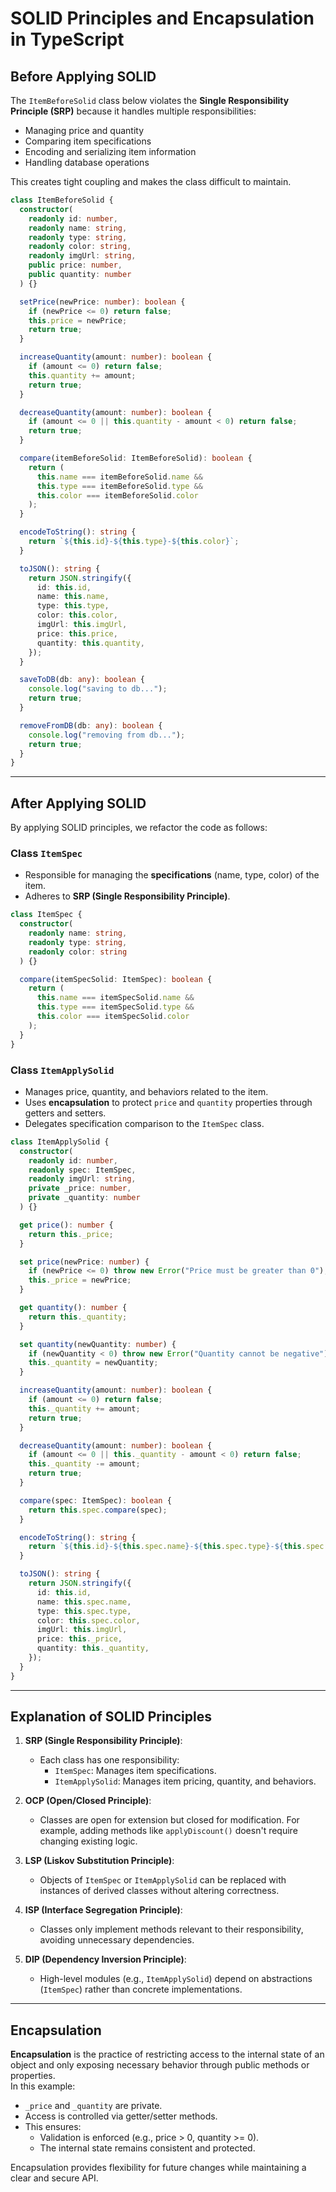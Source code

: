 # SOLID Principles and Encapsulation in TypeScript

## Before Applying SOLID

The `ItemBeforeSolid` class below violates the **Single Responsibility Principle (SRP)** because it handles multiple responsibilities:

- Managing price and quantity
- Comparing item specifications
- Encoding and serializing item information
- Handling database operations

This creates tight coupling and makes the class difficult to maintain.

```typescript
class ItemBeforeSolid {
  constructor(
    readonly id: number,
    readonly name: string,
    readonly type: string,
    readonly color: string,
    readonly imgUrl: string,
    public price: number,
    public quantity: number
  ) {}

  setPrice(newPrice: number): boolean {
    if (newPrice <= 0) return false;
    this.price = newPrice;
    return true;
  }

  increaseQuantity(amount: number): boolean {
    if (amount <= 0) return false;
    this.quantity += amount;
    return true;
  }

  decreaseQuantity(amount: number): boolean {
    if (amount <= 0 || this.quantity - amount < 0) return false;
    return true;
  }

  compare(itemBeforeSolid: ItemBeforeSolid): boolean {
    return (
      this.name === itemBeforeSolid.name &&
      this.type === itemBeforeSolid.type &&
      this.color === itemBeforeSolid.color
    );
  }

  encodeToString(): string {
    return `${this.id}-${this.type}-${this.color}`;
  }

  toJSON(): string {
    return JSON.stringify({
      id: this.id,
      name: this.name,
      type: this.type,
      color: this.color,
      imgUrl: this.imgUrl,
      price: this.price,
      quantity: this.quantity,
    });
  }

  saveToDB(db: any): boolean {
    console.log("saving to db...");
    return true;
  }

  removeFromDB(db: any): boolean {
    console.log("removing from db...");
    return true;
  }
}
```

---

## After Applying SOLID

By applying SOLID principles, we refactor the code as follows:

### **Class `ItemSpec`**

- Responsible for managing the **specifications** (name, type, color) of the item.
- Adheres to **SRP (Single Responsibility Principle)**.

```typescript
class ItemSpec {
  constructor(
    readonly name: string,
    readonly type: string,
    readonly color: string
  ) {}

  compare(itemSpecSolid: ItemSpec): boolean {
    return (
      this.name === itemSpecSolid.name &&
      this.type === itemSpecSolid.type &&
      this.color === itemSpecSolid.color
    );
  }
}
```

### **Class `ItemApplySolid`**

- Manages price, quantity, and behaviors related to the item.
- Uses **encapsulation** to protect `price` and `quantity` properties through getters and setters.
- Delegates specification comparison to the `ItemSpec` class.

```typescript
class ItemApplySolid {
  constructor(
    readonly id: number,
    readonly spec: ItemSpec,
    readonly imgUrl: string,
    private _price: number,
    private _quantity: number
  ) {}

  get price(): number {
    return this._price;
  }

  set price(newPrice: number) {
    if (newPrice <= 0) throw new Error("Price must be greater than 0");
    this._price = newPrice;
  }

  get quantity(): number {
    return this._quantity;
  }

  set quantity(newQuantity: number) {
    if (newQuantity < 0) throw new Error("Quantity cannot be negative");
    this._quantity = newQuantity;
  }

  increaseQuantity(amount: number): boolean {
    if (amount <= 0) return false;
    this._quantity += amount;
    return true;
  }

  decreaseQuantity(amount: number): boolean {
    if (amount <= 0 || this._quantity - amount < 0) return false;
    this._quantity -= amount;
    return true;
  }

  compare(spec: ItemSpec): boolean {
    return this.spec.compare(spec);
  }

  encodeToString(): string {
    return `${this.id}-${this.spec.name}-${this.spec.type}-${this.spec.color}`;
  }

  toJSON(): string {
    return JSON.stringify({
      id: this.id,
      name: this.spec.name,
      type: this.spec.type,
      color: this.spec.color,
      imgUrl: this.imgUrl,
      price: this._price,
      quantity: this._quantity,
    });
  }
}
```

---

## Explanation of SOLID Principles

1. **SRP (Single Responsibility Principle)**:

   - Each class has one responsibility:
     - `ItemSpec`: Manages item specifications.
     - `ItemApplySolid`: Manages item pricing, quantity, and behaviors.

2. **OCP (Open/Closed Principle)**:

   - Classes are open for extension but closed for modification. For example, adding methods like `applyDiscount()` doesn't require changing existing logic.

3. **LSP (Liskov Substitution Principle)**:

   - Objects of `ItemSpec` or `ItemApplySolid` can be replaced with instances of derived classes without altering correctness.

4. **ISP (Interface Segregation Principle)**:

   - Classes only implement methods relevant to their responsibility, avoiding unnecessary dependencies.

5. **DIP (Dependency Inversion Principle)**:
   - High-level modules (e.g., `ItemApplySolid`) depend on abstractions (`ItemSpec`) rather than concrete implementations.

---

## Encapsulation

**Encapsulation** is the practice of restricting access to the internal state of an object and only exposing necessary behavior through public methods or properties.  
In this example:

- `_price` and `_quantity` are private.
- Access is controlled via getter/setter methods.
- This ensures:
  - Validation is enforced (e.g., price > 0, quantity >= 0).
  - The internal state remains consistent and protected.

Encapsulation provides flexibility for future changes while maintaining a clear and secure API.
